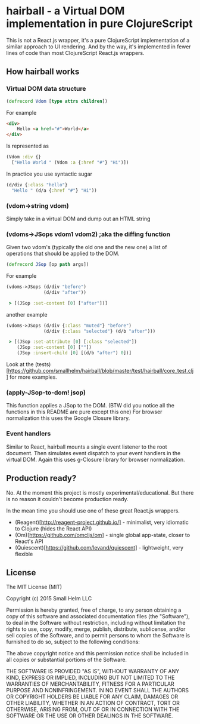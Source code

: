 # hairball - a Virtual DOM implementation in pure ClojureScript

This is not a React.js wrapper, it's a pure ClojureScript implementation of a similar approach to UI rendering. And by the way, it's implemented in fewer lines of code than most ClojureScript React.js wrappers.

## How hairball works

### Virtual DOM data structure
```clojure
(defrecord Vdom [type attrs children])
```
For example 
```html
<div>
	Hello <a href="#">World</a>
</div>
```
Is represented as
```clojure
(Vdom :div {}
  ["Hello World " (Vdom :a {:href "#"} "Hi")])
```
In practice you use syntactic sugar 
```clojure
(d/div {:class "hello"}
  "Hello " (d/a {:href "#"} "Hi"))
```

### (vdom->string vdom)

Simply take in a virtual DOM and dump out an HTML string


### (vdoms->JSops vdom1 vdom2) ;aka the diffing function

Given two vdom's (typically the old one and the new one) a list of operations that should be applied to the DOM.

```clojure
(defrecord JSop [op path args])
```

For example
```clojure
(vdoms->JSops (d/div "before")
              (d/div "after"))

 > [(JSop :set-content [0] ["after"])]
```
another example
```clojure
(vdoms->JSops (d/div {:class "muted"} "before")
              (d/div {:class "selected"} (d/b "after")))

 > [(JSop :set-attribute [0] [:class "selected"])
    (JSop :set-content [0] [""])
    (JSop :insert-child [0] [(d/b "after") 0])]
```
Look at the (tests)[https://github.com/smallhelm/hairball/blob/master/test/hairball/core_test.clj] for more examples.

### (apply-JSop-to-dom! jsop)

This function applies a JSop to the DOM. (BTW did you notice all the functions in this README are pure except this one) For browser normalization this uses the Google Closure library.

### Event handlers

Similar to React, hairball mounts a single event listener to the root document. Then simulates event dispatch to your event handlers in the virtual DOM. Again this uses g-Closure library for browser normalization.

## Production ready?

No. At the moment this project is mostly experimental/educational. But there is no reason it couldn't become production ready.

In the mean time you should use one of these great React.js wrappers.
 * (Reagent)[http://reagent-project.github.io/] - minimalist, very idiomatic to Clojure (hides the React API)
 * (Om)[https://github.com/omcljs/om] - single global app-state, closer to React's API
 * (Quiescent)[https://github.com/levand/quiescent] - lightweight, very flexible


## License
The MIT License (MIT)

Copyright (c) 2015 Small Helm LLC

Permission is hereby granted, free of charge, to any person obtaining a copy
of this software and associated documentation files (the "Software"), to deal
in the Software without restriction, including without limitation the rights
to use, copy, modify, merge, publish, distribute, sublicense, and/or sell
copies of the Software, and to permit persons to whom the Software is
furnished to do so, subject to the following conditions:

The above copyright notice and this permission notice shall be included in all
copies or substantial portions of the Software.

THE SOFTWARE IS PROVIDED "AS IS", WITHOUT WARRANTY OF ANY KIND, EXPRESS OR
IMPLIED, INCLUDING BUT NOT LIMITED TO THE WARRANTIES OF MERCHANTABILITY,
FITNESS FOR A PARTICULAR PURPOSE AND NONINFRINGEMENT. IN NO EVENT SHALL THE
AUTHORS OR COPYRIGHT HOLDERS BE LIABLE FOR ANY CLAIM, DAMAGES OR OTHER
LIABILITY, WHETHER IN AN ACTION OF CONTRACT, TORT OR OTHERWISE, ARISING FROM,
OUT OF OR IN CONNECTION WITH THE SOFTWARE OR THE USE OR OTHER DEALINGS IN THE
SOFTWARE.
